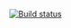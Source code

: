 [![Build status](https://ci.appveyor.com/api/projects/status/qnnav89qqdw0tuhj?svg=true)](https://ci.appveyor.com/project/Rigo656/aqa1-2)
